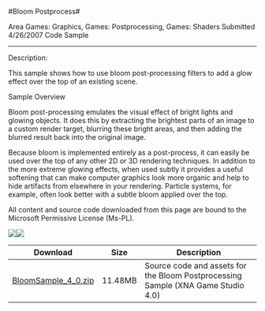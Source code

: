 #Bloom Postprocess#

Area
Games: Graphics, Games: Postprocessing, Games: Shaders
Submitted
4/26/2007
Code Sample

---

Description: 

This sample shows how to use bloom post-processing filters to add a glow effect over the top of an existing scene.

Sample Overview

Bloom post-processing emulates the visual effect of bright lights and glowing objects. It does this by extracting the brightest parts of an image to a custom render target, blurring these bright areas, and then adding the blurred result back into the original image.

Because bloom is implemented entirely as a post-process, it can easily be used over the top of any other 2D or 3D rendering techniques. In addition to the more extreme glowing effects, when used subtly it provides a useful softening that can make computer graphics look more organic and help to hide artifacts from elsewhere in your rendering. Particle systems, for example, often look better with a subtle bloom applied over the top.


All content and source code downloaded from this page are bound to the Microsoft Permissive License (Ms-PL).

![](https://github.com/kniEngine/XNAGameStudio/blob/master/Images/XNA_Bloom_01_small.jpg)![](https://github.com/kniEngine/XNAGameStudio/blob/master/Images/XNA_Bloom_02_small.jpg)

	
Download | Size | Description
---|---|---|
[BloomSample_4_0.zip](https://github.com/kniEngine/XNAGameStudio/blob/master/Samples/BloomSample_4_0.zip?raw=true) | 11.48MB | Source code and assets for the Bloom Postprocessing Sample (XNA Game Studio 4.0)